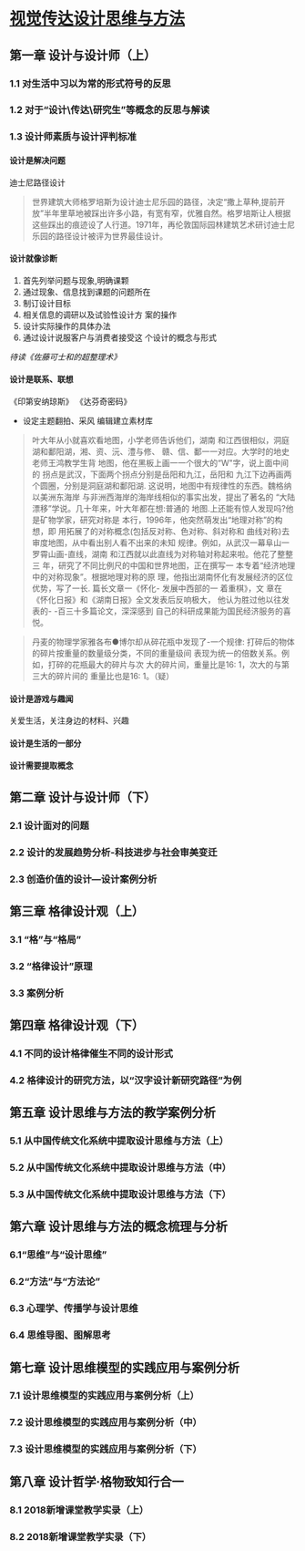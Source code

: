 # [视觉传达设计思维与方法](https://www.bilibili.com/video/BV1zk4y197K4)

## 第一章 设计与设计师（上）
###    1.1 对生活中习以为常的形式符号的反思
###    1.2 对于“设计\传达\研究生”等概念的反思与解读
###    1.3 设计师素质与设计评判标准

#### 设计是解决问题        
迪士尼路径设计 
>世界建筑大师格罗培斯为设计迪士尼乐园的路径，决定“撒上草种,提前开放”半年里草地被踩出许多小路，有宽有窄，优雅自然。格罗培斯让人根据这些踩出的痕迹设了人行道。1971年，再伦敦国际园林建筑艺术研讨迪士尼乐园的路径设计被评为世界最佳设计。

#### 设计就像诊断
1. 首先列举问题与现象,明确课颗
2. 通过现象、信息找到课题的问题所在
3. 制订设计目标
4. 相关信息的调研以及试验性设计方
案的操作
5. 设计实际操作的具体办法
6. 通过设计说服客户与消费者接受这
个设计的概念与形式

*待读《佐藤可士和的超整理术》*

#### 设计是联系、联想
《印第安纳琼斯》
《达芬奇密码》
* 设定主题翻拍、采风    编辑建立素材库

>叶大年从小就喜欢看地图，小学老师告诉他们，湖南
和江西很相似，洞庭湖和鄱阳湖，湘、资、沅、澧与修、
赣、信、鄱一一对应。大学时的地史老师王鸿教学生背
地图，他在黑板上画一一个很大的“W"字，说上面中间的
拐点是武汉，下面两个拐点分别是岳阳和九江，岳阳和
九江下边再画两个圆圈，分别是洞庭湖和鄱阳湖.
这说明，地图中有规律性的东西。魏格纳以美洲东海岸
与非洲西海岸的海岸线相似的事实出发，提出了著名的
“大陆漂移”学说。几十年来，叶大年都在想:普通的
地图.上还能有惊人发现吗?他是矿物学家，研究对称是
本行，1996年，他突然萌发出“地理对称”的构想，即
用拓展了的对称概念(包括反对称、色对称、斜对称和
曲线对称)去审度地图，从中看出别人看不出来的未知
规律。例如，从武汉一幕阜山一罗霄山画-直线，湖南
和江西就以此直线为对称轴对称起来啦。他花了整整三
年，研究了不同比例尺的中国和世界地图，正在撰写一
本专着“经济地理中的对称现象”。根据地理对称的原
理，他指出湖南怀化有发展经济的区位优势，写了一长.
篇长文章一《怀化- 发展中西部的一 着重棋》，文
章在《怀化日报》和《湖南日报》全文发表后反响极大，
他认为胜过他以往发表的- -百三十多篇论文，深深感到
自己的科研成果能为国民经济服务的喜悦。

>丹麦的物理学家雅各布●博尔却从碎花瓶中发现了-一个规律:
打碎后的物体的碎片按重量的数量级分类，不同的重量级间
表现为统一的倍数关系。例如，打碎的花瓶最大的碎片与次
大的碎片间，重量比是16: 1，次大的与第三大的碎片间的
重量比也是16: 1。（疑）

#### 设计是游戏与趣闻
关爱生活，关注身边的材料、兴趣

#### 设计是生活的一部分

#### 设计需要提取概念

## 第二章 设计与设计师（下）
###    2.1 设计面对的问题
###    2.2 设计的发展趋势分析-科技进步与社会审美变迁
###    2.3 创造价值的设计—设计案例分析
## 第三章 格律设计观（上）
###    3.1 “格”与“格局”
###    3.2 “格律设计”原理
###    3.3 案例分析
## 第四章 格律设计观（下）
###    4.1 不同的设计格律催生不同的设计形式
###    4.2 格律设计的研究方法，以“汉字设计新研究路径”为例
## 第五章 设计思维与方法的教学案例分析 
###    5.1 从中国传统文化系统中提取设计思维与方法（上）
###    5.2 从中国传统文化系统中提取设计思维与方法（中）
###    5.3 从中国传统文化系统中提取设计思维与方法（下）           
## 第六章 设计思维与方法的概念梳理与分析 
###    6.1“思维”与“设计思维”
###    6.2“方法”与“方法论”
###    6.3 心理学、传播学与设计思维
###    6.4 思维导图、图解思考
## 第七章 设计思维模型的实践应用与案例分析 
###    7.1 设计思维模型的实践应用与案例分析（上）
###    7.2 设计思维模型的实践应用与案例分析（中）
###    7.3 设计思维模型的实践应用与案例分析（下）
## 第八章 设计哲学·格物致知行合一 
###    8.1 2018新增课堂教学实录（上）
###    8.2 2018新增课堂教学实录（下）


